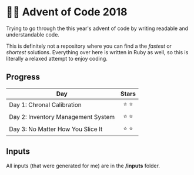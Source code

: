 # 🎅🏼 Advent of Code 2018 
Trying to go through the this year's advent of code by writing readable and understandable code.

This is definitely not a repository where you can find a the _fastest_ or _shortest_ solutions. Everything over here is written in Ruby as well, so this is literally a relaxed attempt to enjoy coding.

## Progress

| Day | Stars | 
|---|:---:|
| Day 1: Chronal Calibration | ⭐️ ⭐️  |
| Day 2: Inventory Management System | ⭐️ ⭐️ |
| Day 3: No Matter How You Slice It | ⭐️ ⭐️ |

## Inputs

All inputs (that were generated for me) are in the **/inputs** folder.
